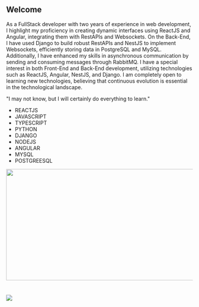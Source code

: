 ## Welcome

  As a FullStack developer with two years of experience in web development, I highlight my proficiency in creating dynamic interfaces using ReactJS and Angular, integrating them with RestAPIs and Websockets. On the Back-End, I have used Django to build robust RestAPIs and NestJS to implement Websockets, efficiently storing data in PostgreSQL and MySQL. Additionally, I have enhanced my skills in asynchronous communication by sending and consuming messages through RabbitMQ. I have a special interest in both Front-End and Back-End development, utilizing technologies such as ReactJS, Angular, NestJS, and Django. I am completely open to learning new technologies, believing that continuous evolution is essential in the technological landscape.

"I may not know, but I will certainly do everything to learn."
  
 - REACTJS
 - JAVASCRIPT
 - TYPESCRIPT
 - PYTHON
 - DJANGO
 - NODEJS
 - ANGULAR
 - MYSQL
 - POSTGREESQL


<div align="center">
  <a href="https://github.com/matheusbalbino1">
<!--   <img height="200em" width="500" src="https://github-readme-stats.vercel.app/api?username=matheusbalbino1&show_icons=true&theme=dracula&include_all_commits=true&count_private=true"/> -->
  <img height="300em" width="1000" src="https://github-readme-stats.vercel.app/api/top-langs/?username=matheusbalbino1&layout=compact&langs_count=7&theme=dracula"/>
</div>
<!-- <div style="display: inline_block"><br>
  <img align="center" alt="Js" height="30" width="30" src="https://raw.githubusercontent.com/devicons/devicon/master/icons/javascript/javascript-plain.svg">
  <img align="center" alt="HTML" height="30" width="30" src="https://raw.githubusercontent.com/devicons/devicon/master/icons/html5/html5-original.svg">
  <img align="center" alt="CSS" height="30" width="30" src="https://raw.githubusercontent.com/devicons/devicon/master/icons/css3/css3-original.svg">
</div> -->
  
#
 <div> 
  <a href="https://www.linkedin.com/in/matheus-balbino-de-oliveira-4a2456195/" target="_blank" ><img src="https://img.shields.io/badge/-LinkedIn-%230077B5?style=for-the-badge&logo=linkedin&logoColor=white" target="_blank"></a> 
</div>

